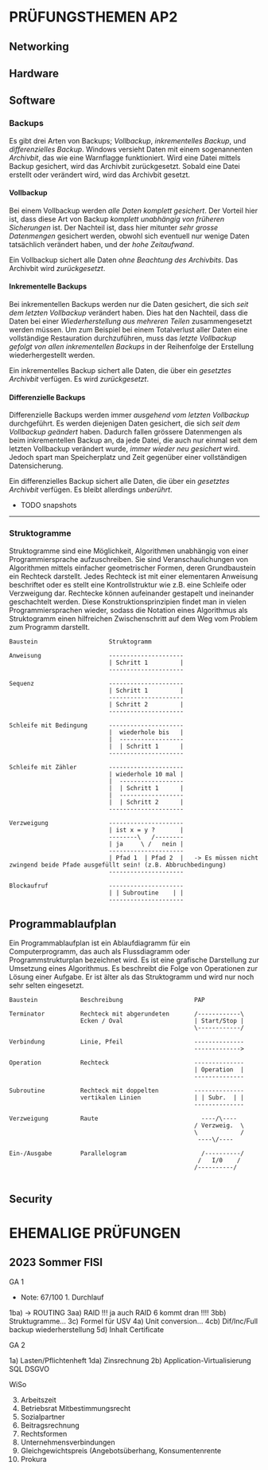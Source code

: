 # PRÜFUNGSTHEMEN AP2

## Networking

## Hardware

## Software

### Backups

Es gibt drei Arten von Backups; *Vollbackup*, *inkrementelles Backup*, und *differenzielles Backup*. 
Windows versieht Daten mit einem sogenannenten *Archivbit*, das wie eine Warnflagge funktioniert. Wird eine Datei mittels Backup gesichert, wird das Archivbit zurückgesetzt.
Sobald eine Datei erstellt oder verändert wird, wird das Archivbit gesetzt. 

#### Vollbackup

Bei einem Vollbackup werden *alle Daten komplett gesichert*. Der Vorteil hier ist, dass diese Art von Backup *komplett unabhängig von früheren Sicherungen* ist. 
Der Nachteil ist, dass hier mitunter *sehr grosse Datenmengen* gesichert werden, obwohl sich eventuell nur wenige Daten tatsächlich verändert haben, und der *hohe Zeitaufwand*.

Ein Vollbackup sichert alle Daten *ohne Beachtung des Archivbits*. Das Archivbit wird *zurückgesetzt*.

#### Inkrementelle Backups

Bei inkrementellen Backups werden nur die Daten gesichert, die sich *seit dem letzten Vollbackup* verändert haben. 
Dies hat den Nachteil, dass die Daten bei einer *Wiederherstellung aus mehreren Teilen* zusammengesetzt werden müssen. 
Um zum Beispiel bei einem Totalverlust aller Daten eine vollständige Restauration durchzuführen, muss das *letzte Vollbackup gefolgt von allen inkrementellen Backups* in der Reihenfolge der Erstellung wiederhergestellt werden.

Ein inkrementelles Backup sichert alle Daten, die über ein *gesetztes Archivbit* verfügen. Es wird *zurückgesetzt*.

#### Differenzielle Backups

Differenzielle Backups werden immer *ausgehend vom letzten Vollbackup* durchgeführt. Es werden diejenigen Daten gesichert, die sich *seit dem Vollbackup geändert* haben. 
Dadurch fallen grössere Datenmengen als beim inkrementellen Backup an, da jede Datei, die auch nur einmal seit dem letzten Vollbackup verändert wurde, *immer wieder neu gesichert* wird. 
Jedoch spart man Speicherplatz und Zeit gegenüber einer vollständigen Datensicherung.

Ein differenzielles Backup sichert alle Daten, die über ein *gesetztes Archivbit* verfügen. Es bleibt allerdings *unberührt*.

- TODO snapshots

---

### Struktogramme

Struktogramme sind eine Möglichkeit, Algorithmen unabhängig von einer Programmiersprache aufzuschreiben. Sie sind Veranschaulichungen von Algorithmen mittels einfacher geometrischer Formen, deren Grundbaustein ein Rechteck darstellt. Jedes Rechteck ist mit einer elementaren Anweisung beschriftet oder es stellt eine Kontrollstruktur wie z.B. eine Schleife oder Verzweigung dar. Rechtecke können aufeinander gestapelt und ineinander geschachtelt werden. Diese Konstruktionsprinzipien findet man in vielen Programmiersprachen wieder, sodass die Notation eines Algorithmus als Struktogramm einen hilfreichen Zwischenschritt auf dem Weg vom Problem zum Programm darstellt. 

```
Baustein                    Struktogramm

Anweisung                   ---------------------
                            | Schritt 1         |
                            ---------------------

Sequenz                     ---------------------
                            | Schritt 1         |
                            ---------------------
                            | Schritt 2         |
                            ---------------------

Schleife mit Bedingung      ---------------------
                            |  wiederhole bis   |
                            |  ------------------
                            |  | Schritt 1      |
                            ---------------------

Schleife mit Zähler         ---------------------
                            | wiederhole 10 mal |
                            |  ------------------
                            |  | Schritt 1      |
                            |  ------------------
                            |  | Schritt 2      |
                            ---------------------

Verzweigung                 ---------------------
                            | ist x = y ?       |
                            --------\   /--------
                            | ja     \ /   nein |
                            ---------------------
                            | Pfad 1  | Pfad 2  |   -> Es müssen nicht zwingend beide Pfade ausgefüllt sein! (z.B. Abbruchbedingung)
                            ---------------------

Blockaufruf                 ---------------------
                            | | Subroutine    | |
                            ---------------------
```

## Programmablaufplan

Ein Programmablaufplan ist ein Ablaufdiagramm für ein Computerprogramm, das auch als Flussdiagramm oder Programmstrukturplan bezeichnet wird. Es ist eine grafische Darstellung zur Umsetzung eines Algorithmus. Es beschreibt die Folge von Operationen zur Lösung einer Aufgabe.
Er ist älter als das Struktogramm und wird nur noch sehr selten eingesetzt.

```
Baustein            Beschreibung                    PAP

Terminator          Rechteck mit abgerundeten       /------------\
                    Ecken / Oval                    | Start/Stop |
                                                    \------------/

Verbindung          Linie, Pfeil                    --------------
                                                    ------------->

Operation           Rechteck                        --------------
                                                    | Operation  |
                                                    --------------

Subroutine          Rechteck mit doppelten          --------------
                    vertikalen Linien               | | Subr.  | |
                                                    --------------

Verzweigung         Raute                             ----/\----
                                                    / Verzweig.  \
                                                    \            /
                                                     ----\/----

Ein-/Ausgabe        Parallelogram                     /----------/
                                                     /   I/0    /
                                                    /----------/


```

## Security

# EHEMALIGE PRÜFUNGEN

## 2023 Sommer FISI

GA 1

- Note: 67/100 1. Durchlauf
                
1ba) -> ROUTING
3aa) RAID !!! ja auch RAID 6 kommt dran !!!!
3bb) Struktugramme...
3c) Formel für USV
4a) Unit conversion...
4cb) Dif/Inc/Full backup wiederherstellung
5d) Inhalt Certificate

GA 2 

1a) Lasten/Pflichtenheft
1da) Zinsrechnung 
2b) Application-Virtualisierung
SQL 
DSGVO 

WiSo

3) Arbeitszeit 
7) Betriebsrat Mitbestimmungsrecht 
10) Sozialpartner
12) Beitragsrechnung
17) Rechtsformen
18) Unternehmensverbindungen
19) Gleichgewichtspreis (Angebotsüberhang, Konsumentenrente
25) Prokura 



